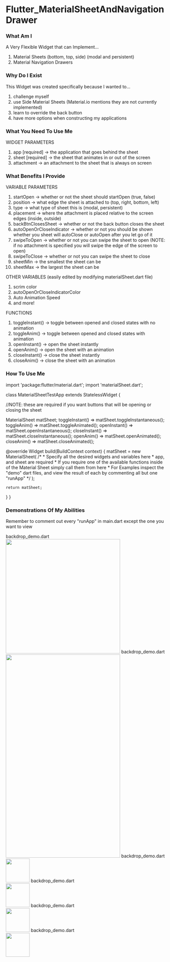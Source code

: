 # Flutter_MaterialSheetAndNavigationDrawer

<h3>What Am I</h3>

A Very Flexible Widget that can Implement...
1. Material Sheets (bottom, top, side) (modal and persistent) 
2. Material Navigation Drawers

<h3>Why Do I Exist</h3>

This Widget was created specifically because I wanted to...
1. challenge myself
2. use Side Material Sheets (Material.io mentions they are not currently implemented)
3. learn to override the back button
4. have more options when constructing my applications

<h3>What You Need To Use Me</h3>

WIDGET PARAMETERS
1. app [required] -> the application that goes behind the sheet
2. sheet [required] -> the sheet that animates in or out of the screen
3. attachment -> an attachment to the sheet that is always on screen

<h3>What Benefits I Provide</h3>

VARIABLE PARAMETERS
1. startOpen -> whether or not the sheet should startOpen (true, false)
2. position -> what edge the sheet is attached to (top, right, bottom, left)
3. type -> what type of sheet this is (modal, persistent)
4. placement -> where the attachment is placed relative to the screen edges (inside, outside)
5. backBtnClosesSheet -> whether or not the back button closes the sheet
6. autoOpenOrCloseIndicator -> whether or not you should be shown whether you sheet will autoClose or autoOpen after you let go of it
7. swipeToOpen -> whether or not you can swipe the sheet to open (NOTE: if no attachment is specified you will swipe the edge of the screen to open)
8. swipeToClose -> whether or not you can swipe the sheet to close
9. sheetMin -> the smallest the sheet can be
10. sheetMax -> the largest the sheet can be

OTHER VARIABLES (easily edited by modifying materialSheet.dart file)
1. scrim color
2. autoOpenOrCloseIndicatorColor
3. Auto Animation Speed
4. and more!

FUNCTIONS
1. toggleInstant() -> toggle between opened and closed states with no animation
2. toggleAnim() -> toggle between opened and closed states with animation 
3. openInstant() -> open the sheet instantly
4. openAnim() -> open the sheet with an animation
5. closeInstant() -> close the sheet instantly
6. closeAnim() -> close the sheet with an animation

<h3>How To Use Me</h3>

import 'package:flutter/material.dart';
import 'materialSheet.dart';

class MaterialSheetTestApp extends StatelessWidget {

  //NOTE: these are required if you want buttons that will be opening or closing the sheet

  MaterialSheet matSheet;
  toggleInstant() => matSheet.toggleInstantaneous();
  toggleAnim() => matSheet.toggleAnimated();
  openInstant() => matSheet.openInstantaneous();
  closeInstant() => matSheet.closeInstantaneous();
  openAnim() => matSheet.openAnimated();
  closeAnim() => matSheet.closeAnimated();

  @override
  Widget build(BuildContext context) {
    matSheet = new MaterialSheet(
      /*
      * Specify all the desired widgets and variables here
      * app, and sheet are required
      * If you require one of the available functions inside of the Material Sheet simply call them from here
      * For Examples inspect the "demo" dart files, and view the result of each by commenting all but one "runApp"
      */
    );

    return matSheet;
  }
}

<h3>Demonstrations Of My Abilities</h3>

Remember to comment out every "runApp" in main.dart except the one you want to view

backdrop_demo.dart
<br>
<img src="https://media.giphy.com/media/5e3CNDPwoWESMRgGtw/giphy.gif" width="360"/>
backdrop_demo.dart
<br>
<img src="https://media.giphy.com/media/5e3CNDPwoWESMRgGtw/giphy.gif" width="360" height="640" />
backdrop_demo.dart
<br>
<img src="https://media.giphy.com/media/5e3CNDPwoWESMRgGtw/giphy.gif" width="75" height="75" />
backdrop_demo.dart
<br>
<img src="https://media.giphy.com/media/5e3CNDPwoWESMRgGtw/giphy.gif" width="75" height="75" />
backdrop_demo.dart
<br>
<img src="https://media.giphy.com/media/5e3CNDPwoWESMRgGtw/giphy.gif" width="75" height="75" />
backdrop_demo.dart
<br>
<img src="https://media.giphy.com/media/5e3CNDPwoWESMRgGtw/giphy.gif" width="75" height="75" />
